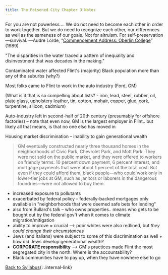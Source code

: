 ```yaml
---
title: The Poisoned City Chapter 3 Notes
---
```


For you are not powerless.… We do not need to become each other in order to
work together. But we do need to recognize each other, our differences as well
as the sameness of our goals. Not for altruism. For self-preservation—survival.
—Audre Lorde, “[Commencement Address: Oberlin College](https://queerhistory.com/radical-graduation)” (1989)

"The disparities in the water traced a pattern of inequality and disinvestment that was decades in the making."

Contaminated water affected Flint's (majority) Black population more than any of the suburbs (why?)

Most folks came to Flint to work in the auto industry (Ford, GM)

(What is it that is so compelling about lists? - iron, lead, steel, rubber, oil, plate glass, upholstery leather, tin, cotton, mohair, copper, glue, cork, turpentine, silicon, cadmium)

Auto-industry left in second-half of 20th century (presumably for offshore factories) – note that even now, GM is the largest employer in Flint.. but likely all that means, is that no one else has moved in

Housing market discrimination – inability to gain generational wealth
> GM eventually constructed nearly three thousand homes in the neighborhoods of Civic Park, Chevrolet Park, and Mott Park. They were not sold on the public market, and they were offered to workers on friendly terms: 10 percent down payment, 6 percent interest, and mortgage payments that were about 1 percent of the total cost. But even if they could afford them, black people—who could work only in lower-tier jobs at GM, such as janitors or laborers in the dangerous foundries—were not allowed to buy them.
    
+ increased exposure to pollutants
+ exacerbated by federal policy – federally-backed mortgages only available in "neighborhoods that were deemed safe bets for lending"
+ also from Bullard's talk – who owns properties.. means who gets to be bought out by the federal gov't when it comes to climate migration/mitigation
+ ability to improve = crucial --> poor whites were also redlined, but _they could change their circumstances_
+ Jews (and Italians) were subject to some of this discrimination as well 
        + how did Jews develop generational wealth?
+ **CORPORATE responsibility** --> GM's practices made Flint the most segregated city in the north. Where is the accountability?
+ Black communities have to pay up, when they have nowhere else to go

[Back to Syllabus](/race_ej_cc_seminar/syllabusrejcc#wk2ch3notes){: .internal-link} 